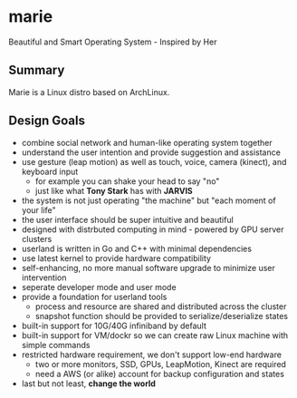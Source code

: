 marie
=====

Beautiful and Smart Operating System - Inspired by Her

Summary
-----

Marie is a Linux distro based on ArchLinux. 

Design Goals
-----

- combine social network and human-like operating system together
- understand the user intention and provide suggestion and assistance
- use gesture (leap motion) as well as touch, voice, camera (kinect), and keyboard input
	- for example you can shake your head to say "no"
	- just like what **Tony Stark** has with **JARVIS**
- the system is not just operating "the machine" but "each moment of your life"
- the user interface should be super intuitive and beautiful
- designed with distrbuted computing in mind - powered by GPU server clusters
- userland is written in Go and C++ with minimal dependencies
- use latest kernel to provide hardware compatibility
- self-enhancing, no more manual software upgrade to minimize user intervention
- seperate developer mode and user mode
- provide a foundation for userland tools
	- process and resource are shared and distributed across the cluster
	- snapshot function should be provided to serialize/deserialize states
- built-in support for 10G/40G infiniband by default
- built-in support for VM/dockr so we can create raw Linux machine with simple commands
- restricted hardware requirement, we don't support low-end hardware
	- two or more monitors, SSD, GPUs, LeapMotion, Kinect are required
	- need a AWS (or alike) account for backup configuration and states
- last but not least, **change the world**
